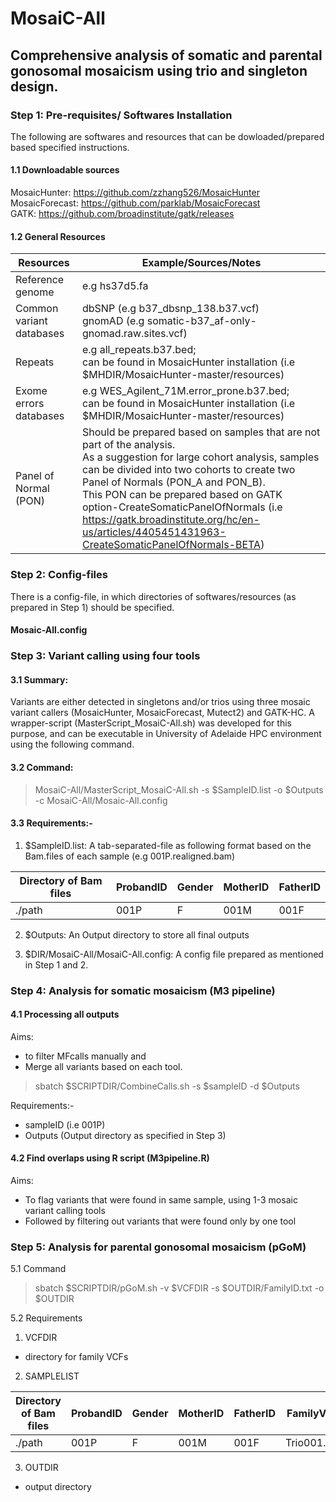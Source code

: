 # MosaiC-All

## Comprehensive analysis of somatic and parental gonosomal mosaicism using trio and singleton design.

### Step 1: Pre-requisites/ Softwares Installation

The following are softwares and resources that can be dowloaded/prepared based specified instructions.

#### 1.1 Downloadable sources<br>
MosaicHunter: https://github.com/zzhang526/MosaicHunter<br>
MosaicForecast: https://github.com/parklab/MosaicForecast<br>
GATK: https://github.com/broadinstitute/gatk/releases

#### 1.2 General Resources

|  Resources                    |     Example/Sources/Notes          | 
|-------------------------------|------------------------------------|  
|  Reference genome             |     e.g hs37d5.fa                  |
|  Common variant databases     |     dbSNP (e.g b37_dbsnp_138.b37.vcf)<br> gnomAD (e.g somatic-b37_af-only-gnomad.raw.sites.vcf)      |
|  Repeats                      |     e.g all_repeats.b37.bed;<br> can be found in MosaicHunter installation (i.e $MHDIR/MosaicHunter-master/resources) |
|  Exome errors databases       |     e.g WES_Agilent_71M.error_prone.b37.bed;<br> can be found in MosaicHunter installation (i.e $MHDIR/MosaicHunter-master/resources)                |
|  Panel of Normal (PON)        |     Should be prepared based on samples that are not part of the analysis.<br>As a suggestion for large cohort analysis, samples can be divided into two cohorts to create two Panel of Normals (PON_A and PON_B).<br>This PON can be prepared based on GATK option-CreateSomaticPanelOfNormals (i.e https://gatk.broadinstitute.org/hc/en-us/articles/4405451431963-CreateSomaticPanelOfNormals-BETA)          |

### Step 2: Config-files
There is  a config-file, in which directories of softwares/resources (as prepared in Step 1) should be specified.

#### Mosaic-All.config


### Step 3: Variant calling using four tools

#### 3.1 Summary: 
Variants are either detected in singletons and/or trios using three mosaic variant callers (MosaicHunter, MosaicForecast, Mutect2) and GATK-HC. 
A wrapper-script (MasterScript_MosaiC-All.sh) was developed for this purpose, and can be executable in University of Adelaide HPC environment using the following command.

#### 3.2 Command:

> MosaiC-All/MasterScript_MosaiC-All.sh -s $SampleID.list -o $Outputs -c MosaiC-All/Mosaic-All.config

#### 3.3 Requirements:-

1. $SampleID.list: A tab-separated-file as following format based on the Bam.files of each sample (e.g 001P.realigned.bam)

|  Directory of Bam files  | ProbandID | Gender   | MotherID | FatherID | 
|--------------------------|-----------|----------|----------|----------|
|   ./path                 |   001P    |   F      |  001M    |   001F   |

2. $Outputs: An Output directory to store all final outputs
   
3. $DIR/MosaiC-All/MosaiC-All.config: A config file prepared as mentioned in Step 1 and 2.
   
### Step 4: Analysis for somatic mosaicism (M3 pipeline)

#### 4.1 Processing all outputs 
Aims:
- to filter MFcalls manually and
- Merge all variants based on each tool.

> sbatch $SCRIPTDIR/CombineCalls.sh -s $sampleID -d $Outputs

Requirements:-
- sampleID (i.e 001P)
- Outputs (Output directory as specified in Step 3)

#### 4.2 Find overlaps using R script (M3pipeline.R)
Aims:
- To flag variants that were found in same sample, using 1-3 mosaic variant calling tools
- Followed by filtering out variants that were found only by one tool

### Step 5: Analysis for parental gonosomal mosaicism (pGoM)

5.1 Command
> sbatch $SCRIPTDIR/pGoM.sh -v $VCFDIR -s $OUTDIR/FamilyID.txt -o $OUTDIR

5.2 Requirements

1. VCFDIR					
- directory for family VCFs

2. SAMPLELIST
   
|  Directory of Bam files  | ProbandID | Gender   | MotherID | FatherID | FamilyVCF | 
|--------------------------|-----------|----------|----------|----------|-----------|
|   ./path                 |   001P    |   F      |  001M    |   001F   | Trio001.vcf |

3. OUTDIR					
- output directory

